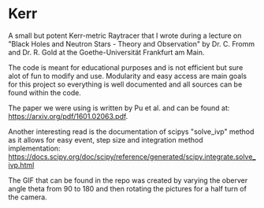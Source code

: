 # Kerr
A small but potent Kerr-metric Raytracer that I wrote during a lecture on "Black Holes and Neutron Stars - Theory and Observation" by Dr. C. Fromm and Dr. R. Gold at the Goethe-Universität Frankfurt am Main.

The code is meant for educational purposes and is not efficient but sure alot of fun to modify and use.
Modularity and easy access are main goals for this project so everything is well documented and all sources can be found within the code.

The paper we were using is written by Pu et al. and can be found at: https://arxiv.org/pdf/1601.02063.pdf.

Another interesting read is the documentation of scipys "solve_ivp" method as it allows for easy event, step size and integration method implementation: https://docs.scipy.org/doc/scipy/reference/generated/scipy.integrate.solve_ivp.html

The GIF that can be found in the repo was created by varying the oberver angle theta from 90 to 180 and then rotating the pictures for a half turn of the camera.
